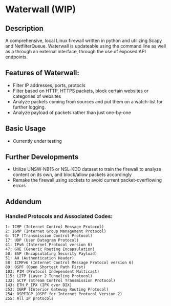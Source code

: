 # Waterwall (WIP)
## Description
A comprehensive, local Linux firewall written in python and utilizing Scapy and NetfilterQueue. Waterwall is updateable using the command line as well as a through an external interface, through the use of exposed API endpoints.

## Features of Waterwall:
- Filter IP addresses, ports, protocls
- Filter based on HTTP, HTTPS packets, block certain websites or categories of websites
- Analyze packets coming from sources and put them on a watch-list for further logging.  
- Analyze payload of packets rather than just one-by-one

## Basic Usage
- Currently under testing

## Further Developments
- Utilize UNSW-NB15 or NSL-KDD dataset to train the firewall to analyze content on its own, and block/allow packets accordingly
- Remake the firewall using sockets to avoid current packet-overflowing errors

## Addendum
### Handled Protocols and Associated Codes:
    1: ICMP (Internet Control Message Protocol)
    2: IGMP (Internet Group Management Protocol)
    6: TCP (Transmission Control Protocol)
    17: UDP (User Datagram Protocol)
    41: IPv6 (Internet Protocol version 6)
    47: GRE (Generic Routing Encapsulation)
    50: ESP (Encapsulating Security Payload)
    51: AH (Authentication Header)
    58: ICMPv6 (Internet Control Message Protocol version 6)
    89: OSPF (Open Shortest Path First)
    103: PIM (Protocol Independent Multicast)
    115: L2TP (Layer 2 Tunneling Protocol)
    132: SCTP (Stream Control Transmission Protocol)
    143: ETH_P_IPX (IPX over DIX)
    253: IGRP (Interior Gateway Routing Protocol)
    254: OSPFIGP (OSPF for Internet Protocol Version 2)
    255: All IP protocols
